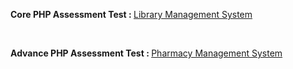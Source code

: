 <b> Core PHP Assessment Test : </b>
<a href=""> Library Management System </a>


<br>

<b> Advance PHP Assessment Test : </b>
<a href=""> Pharmacy Management System </a>
